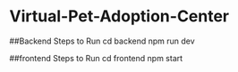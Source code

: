 # Virtual-Pet-Adoption-Center

##Backend Steps to Run
   cd backend
   npm run dev

##frontend Steps to Run 
  cd frontend
  npm start
